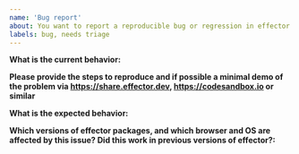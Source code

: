```yaml
---
name: 'Bug report'
about: You want to report a reproducible bug or regression in effector.
labels: bug, needs triage
---
```


<!--
Found a bug? Please fill out the sections below.
Be kind and objective when writing in text. Thanks!
-->

**What is the current behavior:**

**Please provide the steps to reproduce and if possible a minimal demo of the problem via https://share.effector.dev, https://codesandbox.io or similar**

**What is the expected behavior:**

**Which versions of effector packages, and which browser and OS are affected by this issue? Did this work in previous versions of effector?:**
